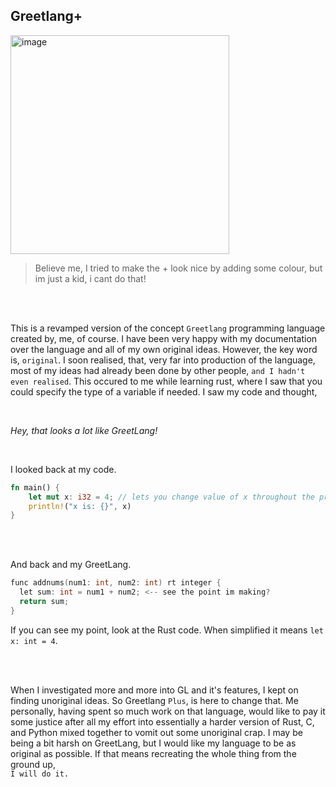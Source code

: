 ## Greetlang+

<img width="350" alt="image" src="https://user-images.githubusercontent.com/104099162/233198214-487a91d5-35f1-4dbc-838f-70de6f8e4671.jpeg">

>Believe me, I tried to make the + look nice by adding some colour, but im just a kid, i cant do that!

<br />
<br />

This is a revamped version of the concept `Greetlang` programming language created by, me, of course. I have been very happy with my documentation over the language and all of my own original ideas. However, the key word is, `original`. I soon realised, that, very far into production of the language, most of my ideas had already been done by other people, `and I hadn't even realised`. This occured to me while learning rust, where I saw that you could specify the type of a variable if needed. I saw my code and thought, <br />

<br />

*Hey, that looks a lot like GreetLang!*

<br />

I looked back at my code. <br />

```rs
fn main() {
    let mut x: i32 = 4; // lets you change value of x throughout the program
    println!("x is: {}", x)
}
```

<br />
<br />

And back and my GreetLang. <br />

```c
func addnums(num1: int, num2: int) rt integer {
  let sum: int = num1 + num2; <-- see the point im making? 
  return sum;
}
```

If you can see my point, look at the Rust code. When simplified it means `let x: int = 4`.

<br />
<br />

When I investigated more and more into GL and it's features, I kept on finding unoriginal ideas. So Greetlang `Plus`, is here to change that. Me personally, having spent so much work on that language, would like to pay it some justice after all my effort into essentially a harder version of Rust, C, and Python mixed together to vomit out some unoriginal crap. I may be being a bit harsh on GreetLang, but I would like my language to be as original as possible. If that means recreating the whole thing from the ground up, <br />
`I will do it.`

















